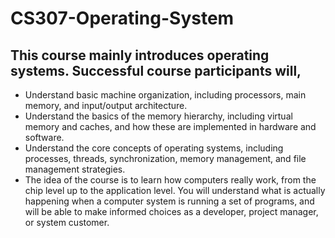 # CS307-Operating-System
## This course mainly introduces operating systems. Successful course participants will,  
* Understand basic machine organization, including processors, main memory, and input/output architecture.  
* Understand the basics of the memory hierarchy, including virtual memory and caches, and how these are implemented in hardware and software.  
* Understand the core concepts of operating systems, including processes, threads, synchronization, memory management, and file management strategies.  
* The idea of the course is to learn how computers really work, from the chip level up to the application level. You will understand what is actually happening when a computer system is running a set of programs, and will be able to make informed choices as a developer, project manager, or system customer.
